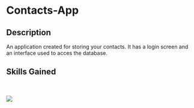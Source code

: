 # Contacts-App
## Description
An application created for storing your contacts. It has a login screen and an interface used to acces the database.
## Skills Gained
<br>
<br>
<img src="https://s3.gifyu.com/images/2021-05-21-13-20-1657aa4282d98732b4.gif"></img>

